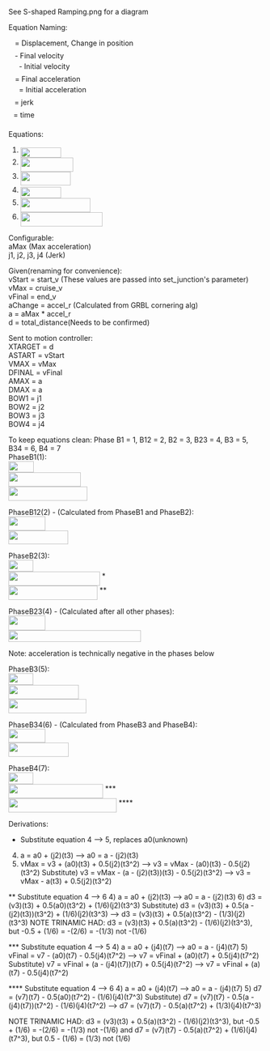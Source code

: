 See S-shaped Ramping.png for a diagram

Equation Naming:

<img src="/tex/2103f85b8b1477f430fc407cad462224.svg?invert_in_darkmode&sanitize=true" align=middle width=8.55596444999999pt height=22.831056599999986pt/> = Displacement, Change in position<br />
<img src="/tex/6c4adbc36120d62b98deef2a20d5d303.svg?invert_in_darkmode&sanitize=true" align=middle width=8.55786029999999pt height=14.15524440000002pt/> - Final velocity<br />
<img src="/tex/ae5d2b8055caea8d4ee5dce2aff72c2c.svg?invert_in_darkmode&sanitize=true" align=middle width=16.77705149999999pt height=21.18721440000001pt/> - Initial velocity<br />
<img src="/tex/44bc9d542a92714cac84e01cbbb7fd61.svg?invert_in_darkmode&sanitize=true" align=middle width=8.68915409999999pt height=14.15524440000002pt/> = Final acceleration<br />
<img src="/tex/bc437d770056a8290a36f089fd92b5a9.svg?invert_in_darkmode&sanitize=true" align=middle width=16.908363449999992pt height=21.18721440000001pt/> = Initial acceleration<br />
<img src="/tex/36b5afebdba34564d884d347484ac0c7.svg?invert_in_darkmode&sanitize=true" align=middle width=7.710416999999989pt height=21.68300969999999pt/> = jerk<br />
<img src="/tex/4f4f4e395762a3af4575de74c019ebb5.svg?invert_in_darkmode&sanitize=true" align=middle width=5.936097749999991pt height=20.221802699999984pt/> = time

Equations:
1) <img src="/tex/b7a667808aa6edbebc41af7a589d43b0.svg?invert_in_darkmode&sanitize=true" align=middle width=80.53444079999998pt height=20.221802699999984pt/>
2) <img src="/tex/720d887aadd7d459717582ba229f23d8.svg?invert_in_darkmode&sanitize=true" align=middle width=104.35796909999999pt height=27.77565449999998pt/>
3) <img src="/tex/ade6d1df67e8b51b1e41bfbe43cebb03.svg?invert_in_darkmode&sanitize=true" align=middle width=99.33775169999998pt height=26.76175259999998pt/>
4) <img src="/tex/720946709182e4072c855fdbe28f4b23.svg?invert_in_darkmode&sanitize=true" align=middle width=80.40810524999999pt height=21.68300969999999pt/>
5) <img src="/tex/e225177103b17f458179108945d4ba11.svg?invert_in_darkmode&sanitize=true" align=middle width=138.69689129999998pt height=27.77565449999998pt/>
6) <img src="/tex/d0a5b4a99ce9c93fccc34eedb975e7c4.svg?invert_in_darkmode&sanitize=true" align=middle width=162.50330909999997pt height=27.77565449999998pt/>

Configurable:<br />
aMax (Max acceleration)<br />
j1, j2, j3, j4 (Jerk)

Given(renaming for convenience):<br />
vStart = start_v (These values are passed into set_junction's parameter)<br />
vMax = cruise_v<br />
vFinal = end_v<br />
aChange = accel_r (Calculated from GRBL cornering alg) <br />
a = aMax * accel_r<br />
d = total_distance(Needs to be confirmed)

Sent to motion controller:<br />
XTARGET = d <br />
ASTART = vStart<br />
VMAX = vMax<br />
DFINAL = vFinal<br />
AMAX = a<br />
DMAX = a<br />
BOW1 = j1<br />
BOW2 = j2<br />
BOW3 = j3<br />
BOW4 = j4


To keep equations clean: Phase B1 = 1, B12 = 2, B2 = 3, B23 = 4, B3 = 5, B34 = 6, B4 = 7 <br />
PhaseB1(1):<br />
<img src="/tex/6934d9fcf2d9c6885c30ba6e5541042c.svg?invert_in_darkmode&sanitize=true" align=middle width=49.85781899999999pt height=22.853275500000024pt/><br />
<img src="/tex/55675c0edd6d21edaa0385e683ece179.svg?invert_in_darkmode&sanitize=true" align=middle width=142.50114944999999pt height=27.77565449999998pt/><br />
<img src="/tex/10256491eb556f40f73b433723b13fba.svg?invert_in_darkmode&sanitize=true" align=middle width=156.39960434999998pt height=27.77565449999998pt/>

PhaseB12(2) - (Calculated from PhaseB1 and PhaseB2):<br />
<img src="/tex/670209ebf51c450f870bcf7efa0addeb.svg?invert_in_darkmode&sanitize=true" align=middle width=73.45679714999999pt height=27.7259796pt/><br />
<img src="/tex/9661c29a50f3d7c3c988489cc9d79aff.svg?invert_in_darkmode&sanitize=true" align=middle width=118.26786509999998pt height=27.77565449999998pt/>

PhaseB2(3):<br />
<img src="/tex/80dfb8056c2407d31f3e2c653d8a3c2a.svg?invert_in_darkmode&sanitize=true" align=middle width=49.055961899999986pt height=22.853275500000024pt/><br />
<img src="/tex/a2dfd77816b6e4a60d677aabdcda2055.svg?invert_in_darkmode&sanitize=true" align=middle width=180.9542229pt height=27.77565449999998pt/> * <br />
<img src="/tex/c58e8c9cec06c6d379463d145fe96b25.svg?invert_in_darkmode&sanitize=true" align=middle width=176.31124169999998pt height=27.77565449999998pt/> **

PhaseB23(4) - (Calculated after all other phases):<br />
<img src="/tex/caa0b3b6e90ec71714197dc855e51734.svg?invert_in_darkmode&sanitize=true" align=middle width=72.54323504999999pt height=29.46111299999998pt/><br />
<img src="/tex/1536e2e59ef13e4a610847a2e254332f.svg?invert_in_darkmode&sanitize=true" align=middle width=261.71179155pt height=22.831056599999986pt/> 

Note: acceleration is technically negative in the phases below

PhaseB3(5):<br />
<img src="/tex/c31c1df65f597f3305016fbcc54653a4.svg?invert_in_darkmode&sanitize=true" align=middle width=49.055961899999986pt height=22.853275500000024pt/><br />
<img src="/tex/a4cf951d5c1b3b355f35180342dc7359.svg?invert_in_darkmode&sanitize=true" align=middle width=138.8633202pt height=27.77565449999998pt/><br />
<img src="/tex/5b060850ea07341691fc1853528ea132.svg?invert_in_darkmode&sanitize=true" align=middle width=153.60652394999997pt height=27.77565449999998pt/>

PhaseB34(6) - (Calculated from PhaseB3 and PhaseB4):<br />
<img src="/tex/e463a3fe1f5eb78d0dffcd16766f3977.svg?invert_in_darkmode&sanitize=true" align=middle width=73.45679714999999pt height=27.7259796pt/><br />
<img src="/tex/d44c704e3bca217736eeea1c82cab67b.svg?invert_in_darkmode&sanitize=true" align=middle width=119.11261394999998pt height=27.77565449999998pt/>

PhaseB4(7):<br />
<img src="/tex/e32928b3852db1b64561c37513951975.svg?invert_in_darkmode&sanitize=true" align=middle width=49.055961899999986pt height=22.853275500000024pt/><br />
<img src="/tex/ce7f8f2359d8fd63854ffc0e38f60b06.svg?invert_in_darkmode&sanitize=true" align=middle width=187.43188859999998pt height=27.77565449999998pt/> *** <br />
<img src="/tex/843a2bda8fd5f12f380d61b8f9bbe42e.svg?invert_in_darkmode&sanitize=true" align=middle width=214.15929645000003pt height=27.77565449999998pt/> ****


Derivations:

* Substitute equation 4 --> 5, replaces a0(unknown)
4) a = a0 + (j2)(t3) --> a0 = a - (j2)(t3)
5) vMax = v3 + (a0)(t3) + 0.5(j2)(t3^2) --> v3 = vMax - (a0)(t3) - 0.5(j2)(t3^2)
Substitute) v3 = vMax - (a - (j2)(t3))(t3) - 0.5(j2)(t3^2) --> v3 = vMax - a(t3) + 0.5(j2)(t3^2)

** Substitute equation 4 --> 6
4) a = a0 + (j2)(t3) --> a0 = a - (j2)(t3)
6) d3 = (v3)(t3) + 0.5(a0)(t3^2) + (1/6)(j2)(t3^3)
Substitute) d3 = (v3)(t3) + 0.5(a - (j2)(t3))(t3^2) + (1/6)(j2)(t3^3) --> d3 = (v3)(t3) + 0.5(a)(t3^2) - (1/3)(j2)(t3^3)
NOTE TRINAMIC HAD: d3 = (v3)(t3) + 0.5(a)(t3^2) - (1/6)(j2)(t3^3), but -0.5 + (1/6) = -(2/6) = -(1/3) not -(1/6) 

*** Substitute equation 4 --> 5
4) a = a0 + (j4)(t7) --> a0 = a - (j4)(t7)
5) vFinal = v7 - (a0)(t7) - 0.5(j4)(t7^2) --> v7 = vFinal + (a0)(t7) + 0.5(j4)(t7^2)
Substitute) v7 = vFinal + (a - (j4)(t7))(t7) + 0.5(j4)(t7^2) --> v7 = vFinal + (a)(t7) - 0.5(j4)(t7^2)

**** Substitute equation 4 --> 6
4) a = a0 + (j4)(t7) --> a0 = a - (j4)(t7)
5) d7 = (v7)(t7) - 0.5(a0)(t7^2) - (1/6)(j4)(t7^3)
Substitute) d7 = (v7)(t7) - 0.5(a - (j4)(t7))(t7^2) - (1/6)(j4)(t7^2) --> d7 = (v7)(t7) - 0.5(a)(t7^2) + (1/3)(j4)(t7^3)

NOTE TRINAMIC HAD: d3 = (v3)(t3) + 0.5(a)(t3^2) - (1/6)(j2)(t3^3), but -0.5 + (1/6) = -(2/6) = -(1/3) not -(1/6)
and d7 = (v7)(t7) - 0.5(a)(t7^2) + (1/6)(j4)(t7^3), but 0.5 - (1/6) = (1/3) not (1/6)
